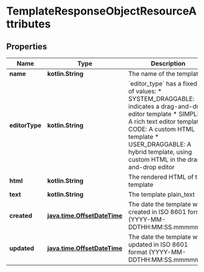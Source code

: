 
# TemplateResponseObjectResourceAttributes

## Properties
| Name | Type | Description | Notes |
| ------------ | ------------- | ------------- | ------------- |
| **name** | **kotlin.String** | The name of the template |  |
| **editorType** | **kotlin.String** | &#x60;editor_type&#x60; has a fixed set of values: * SYSTEM_DRAGGABLE: indicates a drag-and-drop editor template * SIMPLE: A rich text editor template * CODE: A custom HTML template * USER_DRAGGABLE: A hybrid template, using custom HTML in the drag-and-drop editor |  |
| **html** | **kotlin.String** | The rendered HTML of the template |  |
| **text** | **kotlin.String** | The template plain_text |  [optional] |
| **created** | [**java.time.OffsetDateTime**](java.time.OffsetDateTime.md) | The date the template was created in ISO 8601 format (YYYY-MM-DDTHH:MM:SS.mmmmmm) |  [optional] |
| **updated** | [**java.time.OffsetDateTime**](java.time.OffsetDateTime.md) | The date the template was updated in ISO 8601 format (YYYY-MM-DDTHH:MM:SS.mmmmmm) |  [optional] |



